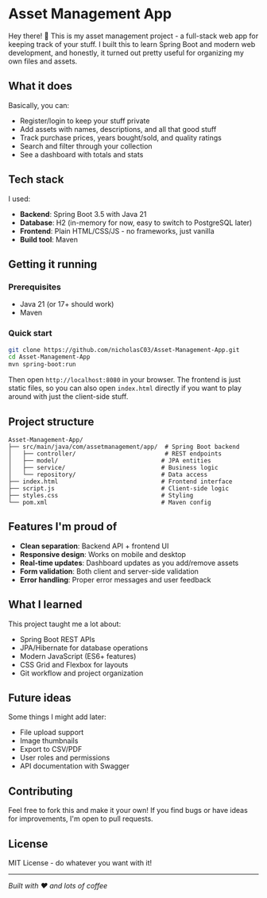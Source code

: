 # Asset Management App

Hey there! 👋 This is my asset management project - a full-stack web app for keeping track of your stuff. I built this to learn Spring Boot and modern web development, and honestly, it turned out pretty useful for organizing my own files and assets.

## What it does

Basically, you can:
- Register/login to keep your stuff private
- Add assets with names, descriptions, and all that good stuff
- Track purchase prices, years bought/sold, and quality ratings
- Search and filter through your collection
- See a dashboard with totals and stats

## Tech stack

I used:
- **Backend**: Spring Boot 3.5 with Java 21
- **Database**: H2 (in-memory for now, easy to switch to PostgreSQL later)
- **Frontend**: Plain HTML/CSS/JS - no frameworks, just vanilla
- **Build tool**: Maven

## Getting it running

### Prerequisites
- Java 21 (or 17+ should work)
- Maven

### Quick start
```bash
git clone https://github.com/nicholasC03/Asset-Management-App.git
cd Asset-Management-App
mvn spring-boot:run
```

Then open `http://localhost:8080` in your browser. The frontend is just static files, so you can also open `index.html` directly if you want to play around with just the client-side stuff.

## Project structure

```
Asset-Management-App/
├── src/main/java/com/assetmanagement/app/  # Spring Boot backend
│   ├── controller/                         # REST endpoints
│   ├── model/                             # JPA entities
│   ├── service/                           # Business logic
│   └── repository/                        # Data access
├── index.html                             # Frontend interface
├── script.js                              # Client-side logic
├── styles.css                             # Styling
└── pom.xml                                # Maven config
```

## Features I'm proud of

- **Clean separation**: Backend API + frontend UI
- **Responsive design**: Works on mobile and desktop
- **Real-time updates**: Dashboard updates as you add/remove assets
- **Form validation**: Both client and server-side validation
- **Error handling**: Proper error messages and user feedback

## What I learned

This project taught me a lot about:
- Spring Boot REST APIs
- JPA/Hibernate for database operations
- Modern JavaScript (ES6+ features)
- CSS Grid and Flexbox for layouts
- Git workflow and project organization

## Future ideas

Some things I might add later:
- File upload support
- Image thumbnails
- Export to CSV/PDF
- User roles and permissions
- API documentation with Swagger

## Contributing

Feel free to fork this and make it your own! If you find bugs or have ideas for improvements, I'm open to pull requests.

## License

MIT License - do whatever you want with it!

---

*Built with ❤️ and lots of coffee*
